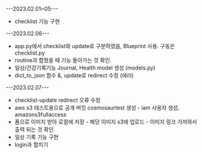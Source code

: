 ---2023.02.01~05---
- checklist 기능 구현

---2023.02.06---
- app.py에서 checklist와 update로 구분하였음, Blueprint 사용. 구동은 checklist.py
- routine과 합쳤을 때 기능 돌아가는 것 확인.
- 일상/건강기록기능 Journal, Health model 생성 (models.py)
- dict_to_json 함수 &, update로 redirect 수정 (에러)

---2023.02.07---
- checklist-update redirect 오류 수정
- aws s3 테스트용으로 공개 버킷 cosmosaurtest 생성 - iam 사용자 생성, amazons3fullaccess 
- 폼으로 이미지 받아 로컬에 저장 - 해당 이미지 s3에 업로드 - 이미지 링크 가져와서 출력 되는 것 확인. 
- 일상 기록 기능 구현
- login과 합치기

